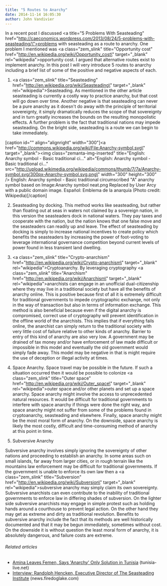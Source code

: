 ```yaml
---
title: "5 Routes to Anarchy"
date: 2014-11-14 16:05:30
author: John Vandivier
---
```




In a recent post I discussed <a title=\"5 Problems With Seasteading\" href=\"http://caeconomics.wordpress.com/2013/08/24/5-problems-with-seasteading/\">problems with seasteading</a> as a route to anarchy. One problem I mentioned was <a class=\"zem_slink\" title=\"Opportunity cost\" href=\"http://en.wikipedia.org/wiki/Opportunity_cost\" target=\"_blank\" rel=\"wikipedia\">opportunity cost</a>. I argued that alternative routes exist to implement anarchy. In this post I will very introduce 5 routes to anarchy including a brief list of some of the positive and negative aspects of each.

1) <a class=\"zem_slink\" title=\"Seasteading\" href=\"http://en.wikipedia.org/wiki/Seasteading\" target=\"_blank\" rel=\"wikipedia\">Seasteading</a>. As mentioned in the other article seasteading is currently a costly way to practice anarchy, but that cost will go down over time. Another negative is that seasteading can never be a pure anarchy as it doesn't do away with the principle of territorial sovereignty, it simply dramatically reduces the scope of that sovereignty and in turn greatly increases the bounds on the resulting monopolistic effects. A further problem is the fact that traditional nations may impede seasteading. On the bright side, seasteading is a route we can begin to take immediately.

[caption id=\"\" align=\"alignright\" width=\"300\"]<a href=\"http://commons.wikipedia.org/wiki/File:Anarchy-symbol.svg\" target=\"_blank\"><img class=\"zemanta-img-inserted\" title=\"English: Anarchy symbol - Basic traditional ci...\" alt=\"English: Anarchy symbol - Basic traditional ci...\" src=\"http://upload.wikimedia.org/wikipedia/commons/thumb/7/7a/Anarchy-symbol.svg/300px-Anarchy-symbol.svg.png\" width=\"300\" height=\"300\" /></a> English: Anarchy symbol - Basic traditional circumscribed \"A\" anarchy symbol based on Image:Anarchy symbol neat.png Replaced by User Arcy with a public domain image. Español: Emblema de la anarquía (Photo credit: Wikipedia)[/caption]

2) Seasteading by docking. This method works like seasteading, but rather than floating out at seas in waters not claimed by a sovereign nation, in this version the seasteaders dock in national waters. They pay taxes and cooperate with the nation, but the nation knows that one false move and the seasteaders can readily up and leave. The effect of seasteading by docking is simply to increase national incentives to create policy which benefits the seasteaders by increasing the power of foot-voting to leverage international governance competition beyond current levels of power found in less transient land dwelling.

3) <a class=\"zem_slink\" title=\"Crypto-anarchism\" href=\"http://en.wikipedia.org/wiki/Crypto-anarchism\" target=\"_blank\" rel=\"wikipedia\">Cryptoanarchy</a>. By leveraging cryptography <a class=\"zem_slink\" title=\"Anarchism\" href=\"http://en.wikipedia.org/wiki/Anarchism\" target=\"_blank\" rel=\"wikipedia\">anarchists</a> can engage in an unofficial dual-citizenship where they may live in a traditional society but have all the benefits of anarchy online. This is positive because first of all it is extremely difficult for traditional governments to impede cryptographic exchange, not only in the way of transaction but also in terms of information exchange. This method is also beneficial because even if the digital anarchy is compromised, correct use of cryptography will prevent identification in the offline world of the anarchists. This implies that if everything fails online, the anarchist can simply return to the traditional society with very little cost of failure relative to other kinds of anarchy. Barrier to entry of this kind of anarchy are also very low. A government may be drained of tax money and/or have enforcement of law made difficult or impossible in this model and eventually the old government would simply fade away. This model may be negative in that is might require the use of deception or illegal activity at times.

4) Space Anarchy. Space travel may be possible in the future. If such a situation occurred then it would be possible to colonize <a class=\"zem_slink\" title=\"Outer space\" href=\"http://en.wikipedia.org/wiki/Outer_space\" target=\"_blank\" rel=\"wikipedia\">outer space</a> and/or other planets and set up a space anarchy. Space anarchy might involve the access to unprecedented natural resources. It would be difficult for traditional governments to interfere with space anarchy if things were done the right way, and space anarchy might not suffer from some of the problems found in cryptoanarchy, seasteading and elsewhere. Finally, space anarchy might be the most moral form of anarchy. On the downside, space anarchy is likely the most costly, difficult and time-consuming method of anarchy at this point in time.

5) Subversive Anarchy

Subversive anarchy involves simply ignoring the sovereignty of other nations and proceeding to establish an anarchy. In some areas such on small islands, far away from larger cities, or in rough terrain like the mountains law enforcement may be difficult for traditional governments. If the government is unable to enforce its own law then a <a class=\"zem_slink\" title=\"Subversion\" href=\"http://en.wikipedia.org/wiki/Subversion\" target=\"_blank\" rel=\"wikipedia\">subversive</a> anarchy may simply claim its own sovereignty. Subversive anarchists can even contribute to the inability of traditional governments to enforce law in differing shades of subversion. On the lighter side subversive anarchists may engage in simple protest such as holding hands around a courthouse to prevent legal action. On the other hand they may get as extreme and dirty as traditional revolution. Benefits to subversive anarchy include the fact that its methods are well historically documented and that it may be begun immediately, sometimes without cost. On the downside it is without question the least moral form of anarchy, it is absolutely dangerous, and failure costs are extreme.
<h6 class=\"zemanta-related-title\" style=\"font-size:1em;\">Related articles</h6>
<ul class=\"zemanta-article-ul\">
	<li class=\"zemanta-article-ul-li\"><a href=\"http://www.tunisia-live.net/2013/08/19/amina-leaves-femen-says-anarchy-only-solution-in-tunisia/\" target=\"_blank\">Amina Leaves Femen, Says 'Anarchy' Only Solution in Tunisia</a> (tunisia-live.net)</li>
	<li class=\"zemanta-article-ul-li\"><a href=\"http://news.firedoglake.com/2013/08/13/interview-randolph-hencken-executive-director-of-the-seasteading-institute/\" target=\"_blank\">Interview: Randolph Hencken, Executive Director of The Seasteading Institute</a> (news.firedoglake.com)</li>
</ul>